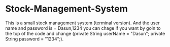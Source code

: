 # Stock-Management-System

This is a small stock management system (terminal version).
And the user name and password is = Dasun,1234
you can chage if you want by goin to the top of the code and change (private String userName = "Dasun";
private String password = "1234";). 
